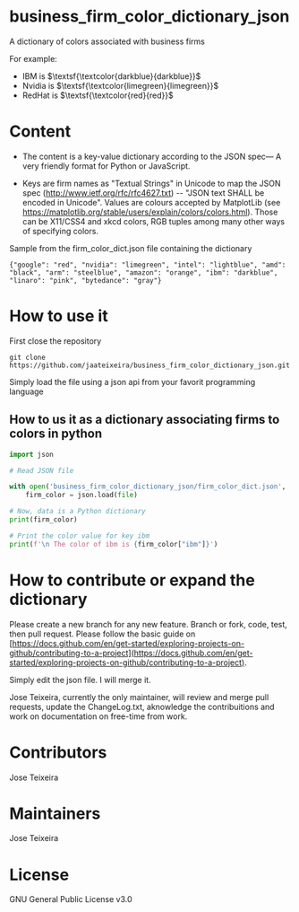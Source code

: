 # business_firm_color_dictionary_json
A dictionary of colors associated with business firms

For example: 
* IBM is $\textsf{\textcolor{darkblue}{darkblue}}$
* Nvidia is $\textsf{\textcolor{limegreen}{limegreen}}$
* RedHat is $\textsf{\textcolor{red}{red}}$


# Content 

- The content is a key-value dictionary according to the JSON spec— A very friendly format for Python or JavaScript. 

- Keys are firm names as "Textual Strings" in Unicode to map the JSON spec (http://www.ietf.org/rfc/rfc4627.txt) -- "JSON text SHALL be encoded in Unicode". 
Values are colours accepted by MatplotLib (see https://matplotlib.org/stable/users/explain/colors/colors.html). Those can be X11/CSS4 and xkcd colors, RGB tuples among many other ways of specifying colors. 

Sample from the firm_color_dict.json file containing the dictionary 
```
{"google": "red", "nvidia": "limegreen", "intel": "lightblue", "amd": "black", "arm": "steelblue", "amazon": "orange", "ibm": "darkblue", "linaro": "pink", "bytedance": "gray"} 
```

# How to use it

First close the repository 
```
git clone https://github.com/jaateixeira/business_firm_color_dictionary_json.git
```
Simply load the file using a json api from your favorit programming language 

## How to us it as a dictionary associating firms to colors in python 

``` py
import json

# Read JSON file

with open('business_firm_color_dictionary_json/firm_color_dict.json', 'r') as file:
    firm_color = json.load(file)

# Now, data is a Python dictionary
print(firm_color)

# Print the color value for key ibm 
print(f'\n The color of ibm is {firm_color["ibm"]}')


```

# How to contribute or expand the dictionary 

Please create a new branch for any new feature. Branch or fork, code, test, then pull request. Please follow the basic guide on [https://docs.github.com/en/get-started/exploring-projects-on-github/contributing-to-a-project](https://docs.github.com/en/get-started/exploring-projects-on-github/contributing-to-a-project). 

Simply edit the json file. I will merge it. 

Jose Teixeira, currently the only maintainer,  will review and merge pull requests, update the ChangeLog.txt, aknowledge the contribuitions and work on documentation on free-time from work. 

# Contributors 
Jose Teixeira

# Maintainers  
Jose Teixeira

# License 
GNU General Public License v3.0




